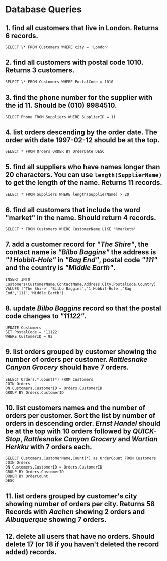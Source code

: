 # Database Queries

## 1. find all customers that live in London. Returns 6 records.

`SELECT \* FROM Customers WHERE city = 'London'`

## 2. find all customers with postal code 1010. Returns 3 customers.

`SELECT \* FROM Customers WHERE PostalCode = 1010`

## 3. find the phone number for the supplier with the id 11. Should be (010) 9984510.

`SELECT Phone FROM Suppliers WHERE SupplierID = 11`

## 4. list orders descending by the order date. The order with date 1997-02-12 should be at the top.

`SELECT * FROM Orders ORDER BY OrderDate DESC`

## 5. find all suppliers who have names longer than 20 characters. You can use `length(SupplierName)` to get the length of the name. Returns 11 records.

`SELECT * FROM Suppliers WHERE length(SupplierName) > 20`

## 6. find all customers that include the word "market" in the name. Should return 4 records.

`SELECT * FROM Customers WHERE CustomerName LIKE '%market%'`

## 7. add a customer record for _"The Shire"_, the contact name is _"Bilbo Baggins"_ the address is _"1 Hobbit-Hole"_ in _"Bag End"_, postal code _"111"_ and the country is _"Middle Earth"_.

```
INSERT INTO Customers(CustomerName,ContactName,Address,City,PostalCode,Country) VALUES ('The Shire','Bilbo Baggins','1 Hobbit-Hole','Bag End','111','Middle Earth')
```

## 8. update _Bilbo Baggins_ record so that the postal code changes to _"11122"_.

```
UPDATE Customers
SET PostalCode = '11122'
WHERE CustomerID = 92
```

## 9. list orders grouped by customer showing the number of orders per customer. _Rattlesnake Canyon Grocery_ should have 7 orders.

```
SELECT Orders.*,Count(*) FROM Customers
JOIN Orders
ON Customers.CustomerID = Orders.CustomerID
GROUP BY Orders.CustomerID
```

## 10. list customers names and the number of orders per customer. Sort the list by number of orders in descending order. _Ernst Handel_ should be at the top with 10 orders followed by _QUICK-Stop_, _Rattlesnake Canyon Grocery_ and _Wartian Herkku_ with 7 orders each.

```
SELECT Customers.CustomerName,Count(*) as OrderCount FROM Customers
JOIN Orders
ON Customers.CustomerID = Orders.CustomerID
GROUP BY Orders.CustomerID
ORDER BY OrderCount
DESC
```

## 11. list orders grouped by customer's city showing number of orders per city. Returns 58 Records with _Aachen_ showing 2 orders and _Albuquerque_ showing 7 orders.

## 12. delete all users that have no orders. Should delete 17 (or 18 if you haven't deleted the record added) records.
